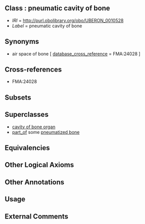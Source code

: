 
## Class : pneumatic cavity of bone

 * *IRI* = http://purl.obolibrary.org/obo/UBERON_0010528
 * *Label* = pneumatic cavity of bone

## Synonyms

 * air space of bone [ [database_cross_reference](../../ef/oboInOwl#hasDbXref.md) = FMA:24028 ]

## Cross-references

 * FMA:24028

## Subsets


## Superclasses

 * [cavity of bone organ](../../UBERON/27/UBERON_0010527.md)
 * [part_of](../../BFO/50/BFO_0000050.md) some [pneumatized bone](../../UBERON/93/UBERON_0008193.md)

## Equivalencies


## Other Logical Axioms


## Other Annotations


## Usage


## External Comments

